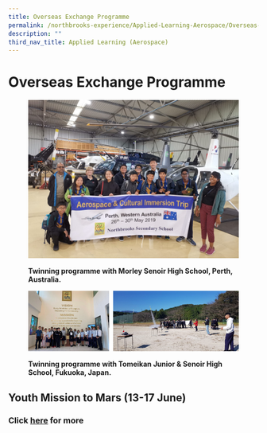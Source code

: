 ```yaml
---
title: Overseas Exchange Programme
permalink: /northbrooks-experience/Applied-Learning-Aerospace/Overseas-Exchange-Programme/permalink/
description: ""
third_nav_title: Applied Learning (Aerospace)
---
```

Overseas Exchange Programme
===========================


<figure>

![](/images/Overseas_Perth.jpeg)

<figcaption> <strong> Twinning programme with Morley Senoir High School, Perth, Australia. </strong> </figcaption>

</figure>



<figure>

![](/images/OEP.png)

<figcaption> <strong> Twinning programme with Tomeikan Junior & Senoir High School, Fukuoka, Japan. </strong> </figcaption>

</figure>

## Youth Mission to Mars (13-17 June)


### Click [here](/Youth-Mission-to-Mars-13-17-June/permalink/) for more